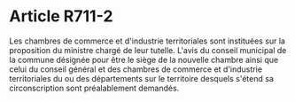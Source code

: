# Article R711-2

Les chambres de commerce et d'industrie territoriales sont instituées sur la proposition du ministre chargé de leur tutelle. L'avis du conseil municipal de la commune désignée pour être le siège de la nouvelle chambre ainsi que celui du conseil général et des chambres de commerce et d'industrie territoriales du ou des départements sur le territoire desquels s'étend sa circonscription sont préalablement demandés.
